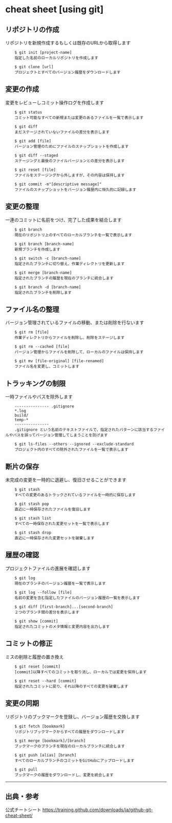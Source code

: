 
# cheat sheet [using git]

## リポジトリの作成
   リポジトリを新規作成するもしくは既存のURLから取得します

        $ git init [project-name]
        指定した名前のローカルリポジトリを作成します

        $ git clone [url]
        プロジェクトとすべてのバージョン履歴をダウンロードします

## 変更の作成
   変更をレビューしコミット操作ログを作成します

        $ git status
        コミット可能なすべての新規または変更のあるファイルを一覧で表示します

        $ git diff
        まだステージされていないファイルの差分を表示します

        $ git add [file]
        バージョン管理のためにファイルのスナップショットを作成します

        $ git diff --staged
        ステージングと最後のファイルバージョンとの差分を表示します

        $ git reset [file]
        ファイルをステージングから外しますが、その内容は保持します
        
        $ git commit -m"[descriptive message]"
        ファイルのスナップショットをバージョン履歴内に恒久的に記録します

## 変更の整理
   一連のコミットに名前をつけ、完了した成果を結合します

        $ git branch
        現在のリポジトリ上のすべてのローカルブランチを一覧で表示します

        $ git branch [branch-name]
        新規ブランチを作成します

        $ git switch -c [branch-name]
        指定されたブランチに切り替え、作業ディレクトリを更新します

        $ git merge [branch-name]
        指定されたブランチの履歴を現在のブランチに統合します

        $ git branch -d [branch-name]
        指定されたブランチを削除します

## ファイル名の整理
   バージョン管理されているファイルの移動、または削除を行ないます

        $ git rm [file]
        作業ディレクトリからファイルを削除し、削除をステージします

        $ git rm --cached [file]
        バージョン管理からファイルを削除して、ローカルのファイルは保持します

        $ git mv [file-original] [file-renamed]
        ファイル名を変更し、コミットします

## トラッキングの制限
   一時ファイルやパスを除外します

        --------------- .gitignore
        *.log
        build/
        temp-*
        ---------------
        .gitignore という名前のテキストファイルで、指定されたパターンに該当するファイルやパスを誤ってバージョン管理してしまうことを防げます

        $ git ls-files --others --ignored --exclude-standard
        プロジェクト内のすべての除外されたファイルを一覧で表示します

## 断片の保存
   未完成の変更を一時的に退避し、復旧させることができます

        $ git stash
        すべての変更のあるトラックされているファイルを一時的に保存します

        $ git stash pop
        直近に一時保存されたファイルを復旧します

        $ git stash list
        すべての一時保存された変更セットを一覧で表示します

        $ git stash drop
        直近に一時保存された変更セットを破棄します

## 履歴の確認
   プロジェクトファイルの進展を確認します

        $ git log
        現在のブランチのバージョン履歴を一覧で表示します

        $ git log --follow [file]
        名前の変更を含む指定したファイルのバージョン履歴の一覧を表示します

        $ git diff [first-branch]...[second-branch]
        ２つのブランチ間の差分を表示します

        $ git show [commit]
        指定されたコミットのメタ情報と変更内容を出力します

## コミットの修正
   ミスの削除と履歴の置き換え

        $ git reset [commit]
        [commit]以降すべてのコミットを取り消し、ローカルでは変更を保持します

        $ git reset --hard [commit]
        指定されたコミットに戻り、それ以降のすべての変更を破棄します

## 変更の同期
   リポジトリのブックマークを登録し、バージョン履歴を交換します

        $ git fetch [bookmark]
        リポジトリブックマークからすべての履歴をダウンロードします

        $ git merge [bookmark]/[branch]
        ブックマークのブランチを現在のローカルブランチに統合します

        $ git push [alias] [branch]
        すべてのローカルブランチのコミットをGitHubにアップロードします

        $ git pull
        ブックマークの履歴をダウンロードし、変更を統合します


-------------------------------------------
## 出典・参考
 公式チートシート
 https://training.github.com/downloads/ja/github-git-cheat-sheet/
